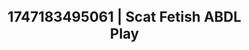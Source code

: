 ---
categories:
- Anal
- Wrestling domination
- Delirious pleasure
- NSFW role reversal
- Deepthroat
image: /assets/images/1747183495061.jpg
layout: post
seo:
  description: Featured content with sensual Scat Fetish, ABDL Play. HD images available.
  keywords: Scat Fetish, ABDL Play
  og_image: /assets/images/1747183495061.jpg
  schema_type: VisualArtwork
tags:
- ABDL Play
- Scat Fetish
- '#1747183495061'
title: 1747183495061 | Scat Fetish ABDL Play
---